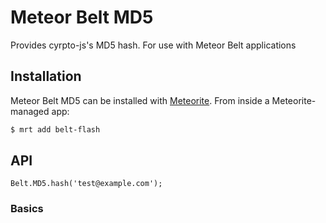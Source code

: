 # Meteor Belt MD5

Provides cyrpto-js's MD5 hash. For use with Meteor Belt applications

## Installation

Meteor Belt MD5 can be installed with [Meteorite](https://github.com/oortcloud/meteorite/). From inside a Meteorite-managed app:

``` sh
$ mrt add belt-flash
```

## API

```
Belt.MD5.hash('test@example.com');
```

### Basics
